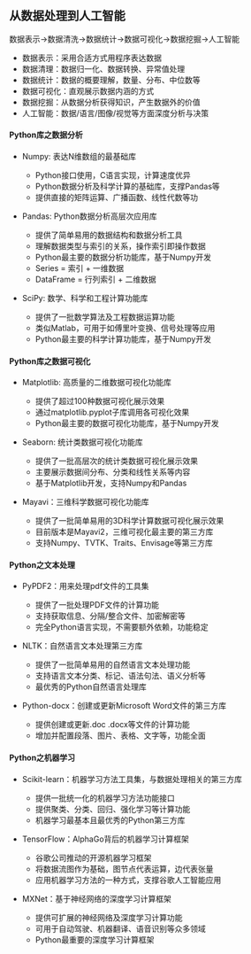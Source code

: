 ## 从数据处理到人工智能
数据表示->数据清洗->数据统计->数据可视化->数据挖掘->人工智能

- 数据表示：采用合适方式用程序表达数据
- 数据清理：数据归一化、数据转换、异常值处理
- 数据统计：数据的概要理解，数量、分布、中位数等
- 数据可视化：直观展示数据内涵的方式
- 数据挖掘：从数据分析获得知识，产生数据外的价值
- 人工智能：数据/语言/图像/视觉等方面深度分析与决策

#### Python库之数据分析
- Numpy: 表达N维数组的最基础库

    - Python接口使用，C语言实现，计算速度优异
    - Python数据分析及科学计算的基础库，支撑Pandas等
    - 提供直接的矩阵运算、广播函数、线性代数等功

- Pandas: Python数据分析高层次应用库
    - 提供了简单易用的数据结构和数据分析工具
    - 理解数据类型与索引的关系，操作索引即操作数据
    - Python最主要的数据分析功能库，基于Numpy开发
    - Series = 索引 + 一维数据
    - DataFrame = 行列索引 + 二维数据

- SciPy: 数学、科学和工程计算功能库
    - 提供了一批数学算法及工程数据运算功能
    - 类似Matlab，可用于如傅里叶变换、信号处理等应用
    - Python最主要的科学计算功能库，基于Numpy开发

#### Python库之数据可视化
- Matplotlib: 高质量的二维数据可视化功能库
    + 提供了超过100种数据可视化展示效果
    + 通过matplotlib.pyplot子库调用各可视化效果
    + Python最主要的数据可视化功能库，基于Numpy开发

- Seaborn: 统计类数据可视化功能库
    + 提供了一批高层次的统计类数据可视化展示效果
    + 主要展示数据间分布、分类和线性关系等内容
    + 基于Matplotlib开发，支持Numpy和Pandas

- Mayavi：三维科学数据可视化功能库
    + 提供了一批简单易用的3D科学计算数据可视化展示效果
    + 目前版本是Mayavi2，三维可视化最主要的第三方库
    + 支持Numpy、TVTK、Traits、Envisage等第三方库

#### Python之文本处理
- PyPDF2：用来处理pdf文件的工具集
    + 提供了一批处理PDF文件的计算功能
    + 支持获取信息、分隔/整合文件、加密解密等
    + 完全Python语言实现，不需要额外依赖，功能稳定

- NLTK：自然语言文本处理第三方库
    + 提供了一批简单易用的自然语言文本处理功能
    + 支持语言文本分类、标记、语法句法、语义分析等
    + 最优秀的Python自然语言处理库

- Python-docx：创建或更新Microsoft Word文件的第三方库
    + 提供创建或更新.doc .docx等文件的计算功能
    + 增加并配置段落、图片、表格、文字等，功能全面

#### Python之机器学习
- Scikit-learn：机器学习方法工具集，与数据处理相关的第三方库
    + 提供一批统一化的机器学习方法功能接口
    + 提供聚类、分类、回归、强化学习等计算功能
    + 机器学习最基本且最优秀的Python第三方库

- TensorFlow：AlphaGo背后的机器学习计算框架
    + 谷歌公司推动的开源机器学习框架
    + 将数据流图作为基础，图节点代表运算，边代表张量
    + 应用机器学习方法的一种方式，支撑谷歌人工智能应用

- MXNet：基于神经网络的深度学习计算框架
    + 提供可扩展的神经网络及深度学习计算功能
    + 可用于自动驾驶、机器翻译、语音识别等众多领域
    + Python最重要的深度学习计算框架
